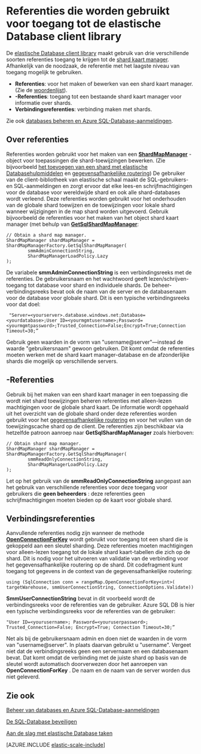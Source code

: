 <properties 
    pageTitle="Beheren van referenties in de bibliotheek elastische database client | Microsoft Azure" 
    description="Het vereiste niveau van de referenties van een beheerder voor apps elastische database alleen-lezen instellen" 
    services="sql-database" 
    documentationCenter="" 
    manager="jhubbard" 
    authors="ddove" 
    editor=""/>

<tags 
    ms.service="sql-database" 
    ms.workload="sql-database" 
    ms.tgt_pltfrm="na" 
    ms.devlang="na" 
    ms.topic="article" 
    ms.date="05/27/2016" 
    ms.author="ddove"/>

# <a name="credentials-used-to-access-the-elastic-database-client-library"></a>Referenties die worden gebruikt voor toegang tot de elastische Database client library

De [elastische Database client library](http://www.nuget.org/packages/Microsoft.Azure.SqlDatabase.ElasticScale.Client/) maakt gebruik van drie verschillende soorten referenties toegang te krijgen tot de [shard kaart manager](sql-database-elastic-scale-shard-map-management.md). Afhankelijk van de noodzaak, de referentie met het laagste niveau van toegang mogelijk te gebruiken.

* **Referenties**: voor het maken of bewerken van een shard kaart manager. (Zie de [woordenlijst](sql-database-elastic-scale-glossary.md)). 
* **-Referenties**: toegang tot een bestaande shard kaart manager voor informatie over shards.
* **Verbindingsreferenties**: verbinding maken met shards. 

Zie ook [databases beheren en Azure SQL-Database-aanmeldingen](sql-database-manage-logins.md). 
 
## <a name="about-management-credentials"></a>Over referenties

Referenties worden gebruikt voor het maken van een [**ShardMapManager**](https://msdn.microsoft.com/library/azure/microsoft.azure.sqldatabase.elasticscale.shardmanagement.shardmapmanager.aspx) -object voor toepassingen die shard-toewijzingen bewerken. (Zie bijvoorbeeld [het toevoegen van een shard met elastische Databasehulpmiddelen](sql-database-elastic-scale-add-a-shard.md) en [gegevensafhankelijke routering](sql-database-elastic-scale-data-dependent-routing.md)) De gebruiker van de client-bibliotheek van elastische schaal maakt de SQL-gebruikers- en SQL-aanmeldingen en zorgt ervoor dat elke lees-en schrijfmachtigingen voor de database voor wereldwijde shard en ook alle shard-databases wordt verleend. Deze referenties worden gebruikt voor het onderhouden van de globale shard toewijzen en de toewijzingen voor lokale shard wanneer wijzigingen in de map shard worden uitgevoerd. Gebruik bijvoorbeeld de referenties voor het maken van het object shard kaart manager (met behulp van [**GetSqlShardMapManager**](https://msdn.microsoft.com/library/azure/microsoft.azure.sqldatabase.elasticscale.shardmanagement.shardmapmanagerfactory.getsqlshardmapmanager.aspx): 

    // Obtain a shard map manager. 
    ShardMapManager shardMapManager = ShardMapManagerFactory.GetSqlShardMapManager( 
            smmAdminConnectionString, 
            ShardMapManagerLoadPolicy.Lazy 
    ); 

De variabele **smmAdminConnectionString** is een verbindingsreeks met de referenties. De gebruikersnaam en het wachtwoord geeft lezen/schrijven-toegang tot database voor shard en individuele shards. De beheer-verbindingsreeks bevat ook de naam van de server en de databasenaam voor de database voor globale shard. Dit is een typische verbindingsreeks voor dat doel:

     "Server=<yourserver>.database.windows.net;Database=<yourdatabase>;User ID=<yourmgmtusername>;Password=<yourmgmtpassword>;Trusted_Connection=False;Encrypt=True;Connection Timeout=30;” 

Gebruik geen waarden in de vorm van "username@server"—instead de waarde "gebruikersnaam" gewoon gebruiken.  Dit komt omdat de referenties moeten werken met de shard kaart manager-database en de afzonderlijke shards die mogelijk op verschillende servers.

## <a name="access-credentials"></a>-Referenties
  
Gebruik bij het maken van een shard kaart manager in een toepassing die wordt niet shard toewijzingen beheren referenties met alleen-lezen machtigingen voor de globale shard kaart. De informatie wordt opgehaald uit het overzicht van de globale shard onder deze referenties worden gebruikt voor het [gegevensafhankelijke routering](sql-database-elastic-scale-data-dependent-routing.md) en voor het vullen van de toewijzingscache shard op de client. De referenties zijn beschikbaar via hetzelfde patroon aanroep naar **GetSqlShardMapManager** zoals hierboven: 

    // Obtain shard map manager. 
    ShardMapManager shardMapManager = ShardMapManagerFactory.GetSqlShardMapManager( 
            smmReadOnlyConnectionString, 
            ShardMapManagerLoadPolicy.Lazy
    );  

Let op het gebruik van de **smmReadOnlyConnectionString** aangepast aan het gebruik van verschillende referenties voor deze toegang voor gebruikers die **geen beheerders** : deze referenties geen schrijfmachtigingen moeten bieden op de kaart voor globale shard. 

## <a name="connection-credentials"></a>Verbindingsreferenties 

Aanvullende referenties nodig zijn wanneer de methode [**OpenConnectionForKey**](https://msdn.microsoft.com/library/azure/microsoft.azure.sqldatabase.elasticscale.shardmanagement.shardmap.openconnectionforkey.aspx) wordt gebruikt voor toegang tot een shard die is gekoppeld aan een sleutel sharding. Deze referenties moeten machtigingen voor alleen-lezen toegang tot de lokale shard kaart-tabellen die zich op de shard. Dit is nodig voor het uitvoeren van validatie van de verbinding voor het gegevensafhankelijke routering op de shard. Dit codefragment kunt toegang tot gegevens in de context van de gegevensafhankelijke routering: 
 
    using (SqlConnection conn = rangeMap.OpenConnectionForKey<int>( 
    targetWarehouse, smmUserConnectionString, ConnectionOptions.Validate)) 

**SmmUserConnectionString** bevat in dit voorbeeld wordt de verbindingsreeks voor de referenties van de gebruiker. Azure SQL DB is hier een typische verbindingsreeks voor de referenties van de gebruiker: 

    "User ID=<yourusername>; Password=<youruserpassword>; Trusted_Connection=False; Encrypt=True; Connection Timeout=30;”  

Net als bij de gebruikersnaam admin en doen niet de waarden in de vorm van "username@server". In plaats daarvan gebruikt u "username".  Vergeet niet dat de verbindingsreeks geen een servernaam en een databasenaam bevat. Dat komt omdat de verbinding met de juiste shard op basis van de sleutel wordt automatisch doorverwezen door het aanroepen van **OpenConnectionForKey** . De naam en de naam van de server worden dus niet geleverd. 

## <a name="see-also"></a>Zie ook
[Beheer van databases en Azure SQL-Database-aanmeldingen](sql-database-manage-logins.md)

[De SQL-Database beveiligen](sql-database-security.md)

[Aan de slag met elastische Database taken](sql-database-elastic-jobs-getting-started.md)

[AZURE.INCLUDE [elastic-scale-include](../../includes/elastic-scale-include.md)]
 